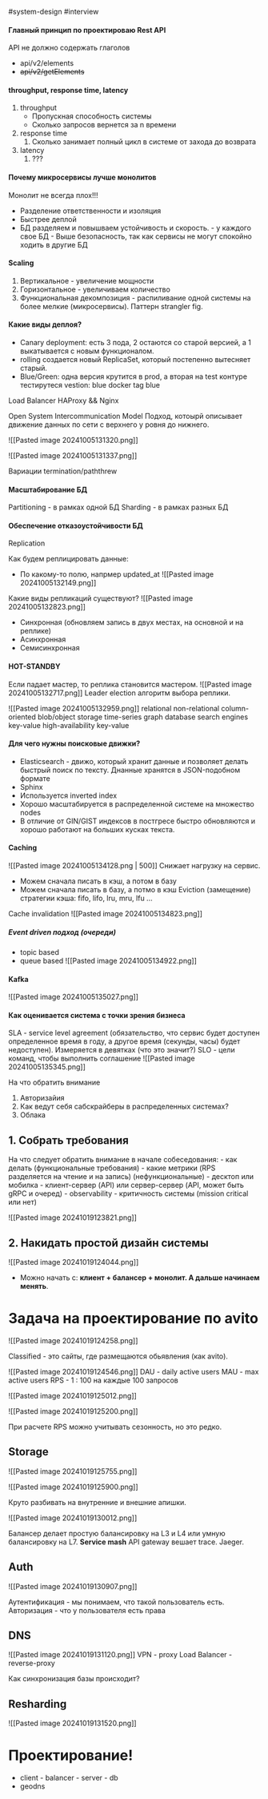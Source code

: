 #system-design
#interview 
#### Главный принцип по проектироваю Rest API 
API  не должно содержать глаголов
- api/v2/elements
- ~~api/v2/getElements~~

#### throughput, response time, latency
1.  throughput 
	- Пропускная способность системы
	- Сколько запросов вернется за n времени
2. response time
	1. Сколько занимает полный цикл в системе от захода до возврата
3. latency
	1. ???

#### Почему микросервисы лучше монолитов
Монолит не всегда плох!!!

- Разделение ответственности и изоляция
- Быстрее деплой 
- БД разделяем и повышваем устойчивость и скорость.
		- у каждого свое БД
		- Выше безопасность, так как сервисы не могут спокойно ходить в другие БД

#### Scaling
1. Вертикальное - увеличение мощности
2. Горизонтальное - увеличиваем количество
3. Функциональная декомпозиция - распиливание одной системы на более мелкие (микросервисы). Паттерн strangler fig.

#### Какие виды деплоя?
- Canary deployment: есть 3 пода, 2 остаются со старой версией, а 1 выкатывается с новым функционалом. 
- rolling создается новый ReplicaSet, который постепенно вытесняет старый.
- Blue/Green: одна версия крутится в prod, а вторая на test контуре тестирутеся
	vestion: blue
	docker tag blue

 
 Load Balancer HAProxy && Nginx

Open System Intercommunication Model
Подход, котоырй описывает движение данных по сети с верхнего у ровня до нижнего.

![[Pasted image 20241005131320.png]]

![[Pasted image 20241005131337.png]]

Вариации termination/paththrew

#### Масштабирование БД
Partitioning - в рамках одной БД
Sharding - в рамках разных БД

#### Обеспечение отказоустойчивости БД
Replication


Как будем реплицировать данные:
- По какому-то полю, напрмер updated_at
![[Pasted image 20241005132149.png]]

Какие виды репликаций существуют?
![[Pasted image 20241005132823.png]]
- Синхронная (обновляем запись в двух местах, на основной и на реплике)
- Асинхронная
- Семисинхронная

#### HOT-STANDBY
Если падает мастер, то реплика становится мастером.
![[Pasted image 20241005132717.png]]
Leader election алгоритм выбора реплики.

![[Pasted image 20241005132959.png]]
relational
non-relational
column-oriented
blob/object storage
time-series
graph database
search engines
key-value
high-availability key-value

#### Для чего нужны поисковые движки?
- Elasticsearch - движо, который хранит данные и позволяет делать быстрый поиск по тексту. Днанные хранятся в JSON-подобном формате
- Sphinx
- Используется inverted index
- Хорошо масштабируется в распределенной системе на множество nodes
- В отличие от GIN/GIST индексов в постгресе быстро обновляются и хорошо работают на больших кусках текста.


#### Caching
![[Pasted image 20241005134128.png | 500]]
Снижает нагрузку на сервис.
- Можем сначала писать в кэш, а потом в базу
- Можем сначала писать в базу, а потмо в кэш
Eviction (замещение) стратегии кэша: fifo, lifo, lru, mru, lfu ... 

Cache invalidation
![[Pasted image 20241005134823.png]]

##### Event driven подход (очереди)
- topic based
- queue based
![[Pasted image 20241005134922.png]]

#### Kafka
![[Pasted image 20241005135027.png]]

#### Как оценивается система с точки зрения бизнеса
SLA -  service level agreement (обязательство, что сервис будет доступен определенное время в году, а другое время (секунды, часы) будет недоступен). Измеряется в девятках (что это значит?)
SLO - цели команд, чтобы выполнить соглашение
![[Pasted image 20241005135345.png]]


На что обратить внимание
1. Авторизайия
2. Как ведут себя сабскрайберы в распределенных системах?
3. Облака

## 1. Собрать требования
На что следует обратить внимание в начале собеседования:
	- как делать (функциональные требования)
	- какие метрики (RPS разделяется на чтение и на запись) (нефункциональные)
	- десктоп или мобилка
	- клиент-сервер (API) или сервер-сервер (API, может быть gRPC и очеред)
	- observability
	- критичность системы (mission critical или нет)


![[Pasted image 20241019123821.png]]

## 2. Накидать простой дизайн системы 
![[Pasted image 20241019124044.png]]

- Можно начать с: **клиент + балансер + монолит. А дальше начинаем менять**.


# Задача на проектирование по avito
![[Pasted image 20241019124258.png]]

Classified - это сайты, где размещаются обьявления (как avito).

![[Pasted image 20241019124546.png]]
DAU - daily active users
MAU - max active users
RPS - 1 : 100 на каждые 100 запросов 

![[Pasted image 20241019125012.png]]

![[Pasted image 20241019125200.png]]

При расчете RPS можно учитывать сезонность, но это редко.

## Storage
![[Pasted image 20241019125755.png]]

![[Pasted image 20241019125900.png]]

Круто разбивать на внутренние и внешние апишки.

![[Pasted image 20241019130012.png]]




Балансер делает простую балансировку на L3 и L4 или умную балансировку на L7. 
**Service mash**
API gateway вешает trace. Jaeger.

## Auth
![[Pasted image 20241019130907.png]]

Аутентификация - мы понимаем, что такой пользователь есть.
Авторизация - что у пользователя есть права


## DNS
![[Pasted image 20241019131120.png]]
VPN - proxy
Load Balancer - reverse-proxy

Как синхронизация базы происходит?


## Resharding

![[Pasted image 20241019131520.png]]



# Проектирование!


- client - balancer - server - db
- geodns